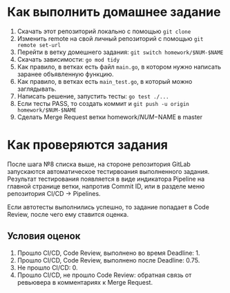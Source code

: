 # Как выполнить домашнее задание
1. Скачать этот репозиторий локально с помощью `git clone`
2. Изменить remote на свой личный репозиторий с помощью `git remote set-url`
3. Перейти в ветку домешнего задания: `git switch homework/$NUM-$NAME`
4. Скачать зависимости: `go mod tidy`
5. Как правило, в ветках есть файл `main.go`, в котором нужно написать заранее объявленную функцию.
6. Как правило, в ветках есть `main_test.go`, в который можно заглядывать.
7. Написать решение, запустить тесты: `go test ./...`
8. Если тесты PASS, то создать коммит и `git push -u origin homework/$NUM-$NAME`
9. Сделать Merge Request ветки homework/$NUM-$NAME в master

# Как проверяются задания

После шага №8 списка выше, на стороне репозитория GitLab запускаются автоматическое тестирвоания выполненного задания. Результат тестирования появляется в виде индикатора Pipeline на главной странице ветки, напротив Commit ID, или в разделе меню репозитория CI/CD -> Pipelines.

Если автотесты выполнились успешно, то задание попадает в Code Review, после чего ему ставится оценка.

## Условия оценок

1. Прошло CI/CD, Code Review, выполнено во время Deadline: 1.
2. Прошло CI/CD, Code Review, выполнено после Deadline: 0.75.
3. Не прошло CI/CD: 0.
4. Прошло CI/CD, не прошло Code Review: обратная связь от ревьювера в комментариях к Merge Request.
